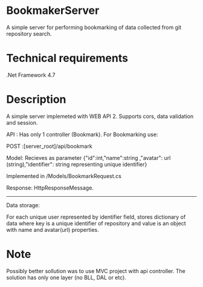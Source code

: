 # BookmakerServer
A simple server for performing bookmarking of data collected from git repository search.

# Technical requirements
.Net Framework 4.7

# Description
A simple server implemeted with WEB API 2. Supports cors, data validation and session.

API :
Has only 1 controller (Bookmark). 
For Bookmarking use:

POST :[server_root]/api/bookmark

Model:
Recieves as parameter
{"id":int,"name":string ,"avatar": url (string),"identifier": string representing unique identifier}

Implemented in /Models/BookmarkRequest.cs

Response: HttpResponseMessage.

------------------------------------

Data storage:

For each unique user represented by identifier field, stores dictionary of data where key is a unique identifier of repository and value is an object with name and avatar(url) properties.

# Note
Possibly better sollution was to use MVC project with api controller.
The solution has only one layer (no BLL, DAL or etc). 

